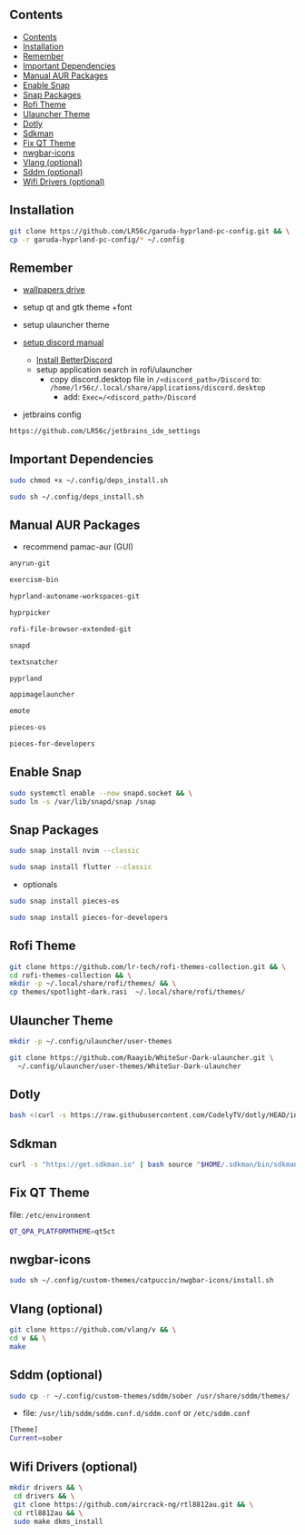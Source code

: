 ## Contents

- [Contents](#contents)
- [Installation](#installation)
- [Remember](#remember)
- [Important Dependencies](#important-dependencies)
- [Manual AUR Packages](#manual-aur-packages)
- [Enable Snap](#enable-snap)
- [Snap Packages](#snap-packages)
- [Rofi Theme](#rofi-theme)
- [Ulauncher Theme](#ulauncher-theme)
- [Dotly](#dotly)
- [Sdkman](#sdkman)
- [Fix QT Theme](#fix-qt-theme)
- [nwgbar-icons](#nwgbar-icons)
- [Vlang (optional)](#vlang-optional)
- [Sddm (optional)](#sddm-optional)
- [Wifi Drivers (optional)](#wifi-drivers-optional)

## Installation
```bash
git clone https://github.com/LR56c/garuda-hyprland-pc-config.git && \
cp -r garuda-hyprland-pc-config/* ~/.config
```

## Remember
- [wallpapers drive](https://drive.google.com/drive/folders/1ZyZNp6Md5Gx8ghSbyd6rbU-kC3SYT3gc?usp=sharing)
- setup qt and gtk theme +font
- setup ulauncher theme
- [setup discord manual](https://discord.com/api/download?platform=linux&format=tar.gz) 
  - [Install BetterDiscord](https://betterdiscord.app/) 
  - setup application search in rofi/ulauncher
    - copy discord.desktop file in `/<discord_path>/Discord` to: `/home/lr56c/.local/share/applications/discord.desktop`
      - add: `Exec=/<discord_path>/Discord`

- jetbrains config
```bash
https://github.com/LR56c/jetbrains_ide_settings
```

## Important Dependencies
```bash
sudo chmod +x ~/.config/deps_install.sh
```
```bash
sudo sh ~/.config/deps_install.sh
```

## Manual AUR Packages
- recommend pamac-aur (GUI)
```bash
anyrun-git
```
```bash
exercism-bin
```
```bash
hyprland-autoname-workspaces-git
```
```bash
hyprpicker
```
```bash
rofi-file-browser-extended-git
```
```bash
snapd
```
```bash
textsnatcher
```
```bash
pyprland
```
```bash
appimagelauncher
```
```bash
emote
```
```bash
pieces-os
```
```bash
pieces-for-developers
```

## Enable Snap
```bash
sudo systemctl enable --now snapd.socket && \
sudo ln -s /var/lib/snapd/snap /snap
```

## Snap Packages
```bash
sudo snap install nvim --classic
```
```bash
sudo snap install flutter --classic
```
- optionals
```bash
sudo snap install pieces-os
```
```bash
sudo snap install pieces-for-developers
```

## Rofi Theme
```bash
git clone https://github.com/lr-tech/rofi-themes-collection.git && \
cd rofi-themes-collection && \
mkdir -p ~/.local/share/rofi/themes/ && \
cp themes/spotlight-dark.rasi  ~/.local/share/rofi/themes/
```

## Ulauncher Theme
```bash
mkdir -p ~/.config/ulauncher/user-themes
```
```bash
git clone https://github.com/Raayib/WhiteSur-Dark-ulauncher.git \
  ~/.config/ulauncher/user-themes/WhiteSur-Dark-ulauncher
```
## Dotly
```bash
bash <(curl -s https://raw.githubusercontent.com/CodelyTV/dotly/HEAD/installer)
```

## Sdkman
```bash
curl -s "https://get.sdkman.io" | bash source "$HOME/.sdkman/bin/sdkman-init.sh"
```

## Fix QT Theme
file: `/etc/environment`
```bash
QT_QPA_PLATFORMTHEME=qt5ct
```

## nwgbar-icons
```bash
sudo sh ~/.config/custom-themes/catpuccin/nwgbar-icons/install.sh
```

## Vlang (optional)
```bash
git clone https://github.com/vlang/v && \
cd v && \
make
```

## Sddm (optional)
```bash
sudo cp -r ~/.config/custom-themes/sddm/sober /usr/share/sddm/themes/
```
- file: `/usr/lib/sddm/sddm.conf.d/sddm.conf` or `/etc/sddm.conf`
```bash
[Theme]
Current=sober
```

## Wifi Drivers (optional)
```bash
mkdir drivers && \
 cd drivers && \
 git clone https://github.com/aircrack-ng/rtl8812au.git && \
 cd rtl8812au && \
 sudo make dkms_install
```